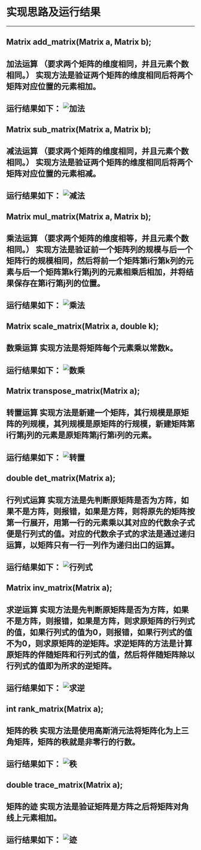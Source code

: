 # 实现思路及运行结果
---
## Matrix add_matrix(Matrix a, Matrix b);
**加法运算**
（要求两个矩阵的维度相同，并且元素个数相同。）
实现方法是验证两个矩阵的维度相同后将两个矩阵对应位置的元素相加。
---
运行结果如下：
![加法](test\add.png)
---
## Matrix sub_matrix(Matrix a, Matrix b);
**减法运算**
（要求两个矩阵的维度相同，并且元素个数相同。）
实现方法是验证两个矩阵的维度相同后将两个矩阵对应位置的元素相减。
---
运行结果如下：
![减法](test\sub.png)
---
## Matrix mul_matrix(Matrix a, Matrix b);
**乘法运算**
（要求两个矩阵的维度相等，并且元素个数相同。）
实现方法是验证前一个矩阵列的规模与后一个矩阵行的规模相同，然后将前一个矩阵第i行第k列的元素与后一个矩阵第k行第j列的元素相乘后相加，并将结果保存在第i行第j列的位置。
---
运行结果如下：
![乘法](test\mul.png)
---
## Matrix scale_matrix(Matrix a, double k);
**数乘运算**
实现方法是将矩阵每个元素乘以常数k。
---
运行结果如下：
![数乘](test\scale.png)
---
## Matrix transpose_matrix(Matrix a);
**转置运算**
实现方法是新建一个矩阵，其行规模是原矩阵的列规模，其列规模是原矩阵的行规模，新建矩阵第i行第j列的元素是原矩阵第j行第i列的元素。
---
运行结果如下：
![转置](test\transpose.png)
---
## double det_matrix(Matrix a);
**行列式运算**
实现方法是先判断原矩阵是否为方阵，如果不是方阵，则报错，如果是方阵，则将原先的矩阵按第一行展开，用第一行的元素乘以其对应的代数余子式便是行列式的值。对应的代数余子式的求法是通过递归运算，以矩阵只有一行一列作为递归出口的运算。
---
运行结果如下：
![行列式](test\det.png)
---
## Matrix inv_matrix(Matrix a);
**求逆运算**
实现方法是先判断原矩阵是否为方阵，如果不是方阵，则报错，如果是方阵，则求原矩阵的行列式的值，如果行列式的值为0，则报错，如果行列式的值不为0，则求原矩阵的逆矩阵。求逆矩阵的方法是计算原矩阵的伴随矩阵和行列式的值，然后将伴随矩阵除以行列式的值即为所求的逆矩阵。
---
运行结果如下：
![求逆](test\inv.png)
---
## int rank_matrix(Matrix a);
**矩阵的秩**
实现方法是使用高斯消元法将矩阵化为上三角矩阵，矩阵的秩就是非零行的行数。
---
运行结果如下：
![秩](test\rank.png)
---
## double trace_matrix(Matrix a);
**矩阵的迹**
实现方法是验证矩阵是方阵之后将矩阵对角线上元素相加。
---
运行结果如下：
![迹](test\trace.png)
---